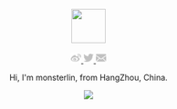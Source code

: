 <div align="center">
  <br>
  <a href="https://monsterlin.com/">
    <img width="60" height="60" src="https://avatars1.githubusercontent.com/u/11073832?s=460&u=a16e1ab134dc7099de92a17acc51feaf9b41d6e0&v=4" />
  </a>
  <br>
  <p>
    <a href="https://weibo.com/codeslin">
      <img width="18" height="18" src="https://github.com/monsterlin/monsterlin/blob/master/imgs/weibo.svg?sanitize=true" />
    </a>
    <a href="https://twitter.com/codeslin">
      <img width="18" height="18"  src="https://github.com/monsterlin/monsterlin/blob/master/imgs/twitter.svg?sanitize=true" />
    </a>
    <a href="mailto:monster941025@gmail.com">
      <img width="18" height="18" src="https://github.com/monsterlin/monsterlin/blob/master/imgs/mail.svg?sanitize=true" />
    </a>
  </p>
  <p>Hi, I'm monsterlin, from HangZhou, China.</p>
  <p>
    <a href="https://monsterlin.com/">
      <img src="https://github-readme-stats.vercel.app/api?username=monsterlin&show_icons=true&icon_color=805AD5&text_color=718096&bg_color=ffffff&hide_title=true&hide_border=true" />
    </a>
  </p>
</div>
